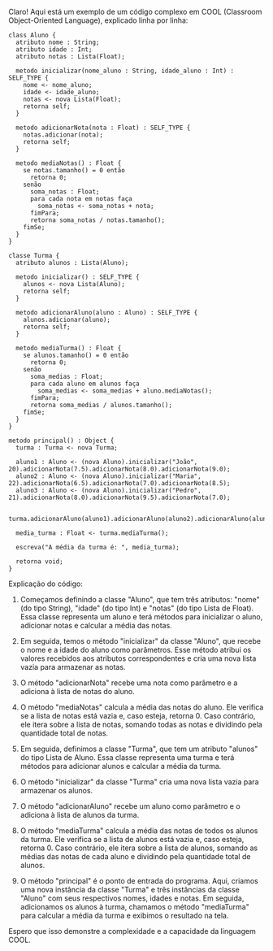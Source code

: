 Claro! Aqui está um exemplo de um código complexo em COOL (Classroom Object-Oriented Language), explicado linha por linha:

```cool
class Aluno {
  atributo nome : String;
  atributo idade : Int;
  atributo notas : Lista(Float);

  metodo inicializar(nome_aluno : String, idade_aluno : Int) : SELF_TYPE {
    nome <- nome_aluno;
    idade <- idade_aluno;
    notas <- nova Lista(Float);
    retorna self;
  }

  metodo adicionarNota(nota : Float) : SELF_TYPE {
    notas.adicionar(nota);
    retorna self;
  }

  metodo mediaNotas() : Float {
    se notas.tamanho() = 0 então
      retorna 0;
    senão
      soma_notas : Float;
      para cada nota em notas faça
        soma_notas <- soma_notas + nota;
      fimPara;
      retorna soma_notas / notas.tamanho();
    fimSe;
  }
}

classe Turma {
  atributo alunos : Lista(Aluno);

  metodo inicializar() : SELF_TYPE {
    alunos <- nova Lista(Aluno);
    retorna self;
  }

  metodo adicionarAluno(aluno : Aluno) : SELF_TYPE {
    alunos.adicionar(aluno);
    retorna self;
  }

  metodo mediaTurma() : Float {
    se alunos.tamanho() = 0 então
      retorna 0;
    senão
      soma_medias : Float;
      para cada aluno em alunos faça
        soma_medias <- soma_medias + aluno.mediaNotas();
      fimPara;
      retorna soma_medias / alunos.tamanho();
    fimSe;
  }
}

metodo principal() : Object {
  turma : Turma <- nova Turma;
  
  aluno1 : Aluno <- (nova Aluno).inicializar("João", 20).adicionarNota(7.5).adicionarNota(8.0).adicionarNota(9.0);
  aluno2 : Aluno <- (nova Aluno).inicializar("Maria", 22).adicionarNota(6.5).adicionarNota(7.0).adicionarNota(8.5);
  aluno3 : Aluno <- (nova Aluno).inicializar("Pedro", 21).adicionarNota(8.0).adicionarNota(9.5).adicionarNota(7.0);
  
  turma.adicionarAluno(aluno1).adicionarAluno(aluno2).adicionarAluno(aluno3);
  
  media_turma : Float <- turma.mediaTurma();
  
  escreva("A média da turma é: ", media_turma);
  
  retorna void;
}
```

Explicação do código:

1. Começamos definindo a classe "Aluno", que tem três atributos: "nome" (do tipo String), "idade" (do tipo Int) e "notas" (do tipo Lista de Float). Essa classe representa um aluno e terá métodos para inicializar o aluno, adicionar notas e calcular a média das notas.

2. Em seguida, temos o método "inicializar" da classe "Aluno", que recebe o nome e a idade do aluno como parâmetros. Esse método atribui os valores recebidos aos atributos correspondentes e cria uma nova lista vazia para armazenar as notas.

3. O método "adicionarNota" recebe uma nota como parâmetro e a adiciona à lista de notas do aluno.

4. O método "mediaNotas" calcula a média das notas do aluno. Ele verifica se a lista de notas está vazia e, caso esteja, retorna 0. Caso contrário, ele itera sobre a lista de notas, somando todas as notas e dividindo pela quantidade total de notas.

5. Em seguida, definimos a classe "Turma", que tem um atributo "alunos" do tipo Lista de Aluno. Essa classe representa uma turma e terá métodos para adicionar alunos e calcular a média da turma.

6. O método "inicializar" da classe "Turma" cria uma nova lista vazia para armazenar os alunos.

7. O método "adicionarAluno" recebe um aluno como parâmetro e o adiciona à lista de alunos da turma.

8. O método "mediaTurma" calcula a média das notas de todos os alunos da turma. Ele verifica se a lista de alunos está vazia e, caso esteja, retorna 0. Caso contrário, ele itera sobre a lista de alunos, somando as médias das notas de cada aluno e dividindo pela quantidade total de alunos.

9. O método "principal" é o ponto de entrada do programa. Aqui, criamos uma nova instância da classe "Turma" e três instâncias da classe "Aluno" com seus respectivos nomes, idades e notas. Em seguida, adicionamos os alunos à turma, chamamos o método "mediaTurma" para calcular a média da turma e exibimos o resultado na tela.

Espero que isso demonstre a complexidade e a capacidade da linguagem COOL.